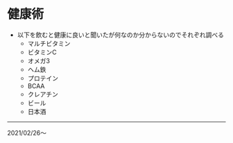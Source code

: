# 健康術

- 以下を飲むと健康に良いと聞いたが何なのか分からないのでそれぞれ調べる
  - マルチビタミン
  - ビタミンC
  - オメガ3
  - ヘム鉄
  - プロテイン
  - BCAA
  - クレアチン
  - ビール
  - 日本酒

---
2021/02/26～
